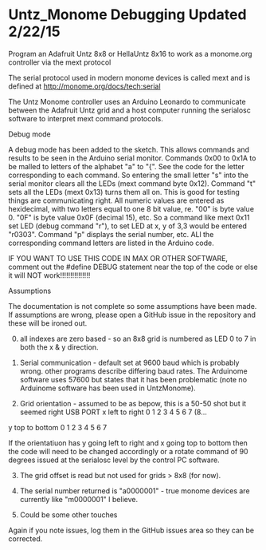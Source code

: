 # Untz_Monome Debugging  Updated 2/22/15
Program an Adafruit Untz 8x8 or HellaUntz 8x16 to work as a monome.org controller via the mext protocol

The serial protocol used in modern monome devices is called mext and is defined at http://monome.org/docs/tech:serial

The Untz Monome controller uses an Arduino Leonardo to communicate between the Adafruit Untz grid and a host computer running the serialosc software to interpret mext command protocols.

Debug mode

A debug mode has been added to the sketch.  This allows commands and results to be seen in the Arduino serial monitor.  Commands 0x00 to 0x1A to be malled to letters of the alphabet "a" to 
"{".  See the code for the letter corresponding to each command.  So entering the small letter "s" into the serial monitor clears all the LEDs (mext command byte 0x12).  Command "t" sets all the LEDs (mext 0x13) turns them all on.  This is good for testing things are communicating right.  All numeric values are entered as hexidecimal, with two letters equal to one 8 bit value, re. "00" is byte value 0.  "0F" is byte value 0x0F (decimal 15), etc.  So a command like mext 0x11 set LED (debug command "r"), to set LED at x, y of 3,3 would be entered "r0303".  Command "p" displays the serial number, etc.  ALl the corresponding command letters are listed in the Arduino code.

IF YOU WANT TO USE THIS CODE IN MAX OR OTHER SOFTWARE, comment out the #define DEBUG statement near the top of the code or else it will NOT work!!!!!!!!!!!!!!!

Assumptions

The documentation is not complete so some assumptions have been made.  If assumptions are wrong, please open a GitHub issue in the repository and these will be ironed out.

0) all indexes are zero based - so an 8x8 grid is numbered as LED 0 to 7 in both the x & y direction.

1) Serial communication - default set at 9600 baud which is probably wrong.  other programs describe differing baud rates.  The Arduinome software uses 57600 but states that it has been problematic (note no Arduinome software has been used in UntzMonome).

2) Grid orientation - assumed to be as bepow, this is a 50-50 shot but it seemed right
					USB
					PORT
x left to right	0	1	2	3	4	5	6	7	(8... 

y top to bottom 0	1	2	3	4	5	6	7 

If the orientatiuon has y going left to right and x going top to bottom then the code will need to be changed accordingly or a rotate command of 90 degrees issued at the serialosc level by the control PC software.

3) The grid offset is read but not used for grids > 8x8 (for now).

4) The serial number returned is "a0000001" - true monome devices are currently like "m0000001" I believe.

5) Could be some other touches

Again if you note issues, log them in the GitHub issues area so they can be corrected.